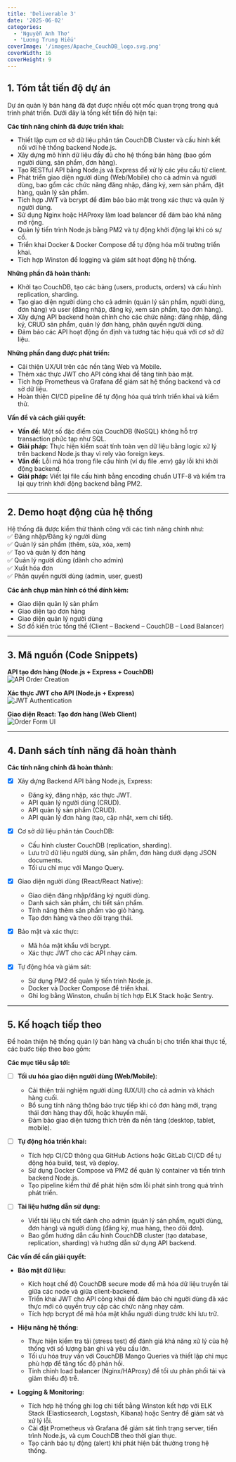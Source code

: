 ```yaml
---
title: 'Deliverable 3'
date: '2025-06-02'
categories:
  - 'Nguyễn Anh Thơ'
  - 'Lương Trung Hiếu'
coverImage: '/images/Apache_CouchDB_logo.svg.png'
coverWidth: 16
coverHeight: 9
---
```


## 1. Tóm tắt tiến độ dự án

Dự án quản lý bán hàng đã đạt được nhiều cột mốc quan trọng trong quá trình phát triển. Dưới đây là tổng kết tiến độ hiện tại:

**Các tính năng chính đã được triển khai:**

- Thiết lập cụm cơ sở dữ liệu phân tán CouchDB Cluster và cấu hình kết nối với hệ thống backend Node.js.
- Xây dựng mô hình dữ liệu đầy đủ cho hệ thống bán hàng (bao gồm người dùng, sản phẩm, đơn hàng).
- Tạo RESTful API bằng Node.js và Express để xử lý các yêu cầu từ client.
- Phát triển giao diện người dùng (Web/Mobile) cho cả admin và người dùng, bao gồm các chức năng đăng nhập, đăng ký, xem sản phẩm, đặt hàng, quản lý sản phẩm.
- Tích hợp JWT và bcrypt để đảm bảo bảo mật trong xác thực và quản lý người dùng.
- Sử dụng Nginx hoặc HAProxy làm load balancer để đảm bảo khả năng mở rộng.
- Quản lý tiến trình Node.js bằng PM2 và tự động khởi động lại khi có sự cố.
- Triển khai Docker & Docker Compose để tự động hóa môi trường triển khai.
- Tích hợp Winston để logging và giám sát hoạt động hệ thống.

**Những phần đã hoàn thành:**

- Khởi tạo CouchDB, tạo các bảng (users, products, orders) và cấu hình replication, sharding.
- Tạo giao diện người dùng cho cả admin (quản lý sản phẩm, người dùng, đơn hàng) và user (đăng nhập, đăng ký, xem sản phẩm, tạo đơn hàng).
- Xây dựng API backend hoàn chỉnh cho các chức năng: đăng nhập, đăng ký, CRUD sản phẩm, quản lý đơn hàng, phân quyền người dùng.
- Đảm bảo các API hoạt động ổn định và tương tác hiệu quả với cơ sở dữ liệu.

**Những phần đang được phát triển:**

- Cải thiện UX/UI trên các nền tảng Web và Mobile.
- Thêm xác thực JWT cho API công khai để tăng tính bảo mật.
- Tích hợp Prometheus và Grafana để giám sát hệ thống backend và cơ sở dữ liệu.
- Hoàn thiện CI/CD pipeline để tự động hóa quá trình triển khai và kiểm thử.

**Vấn đề và cách giải quyết:**

- **Vấn đề:** Một số đặc điểm của CouchDB (NoSQL) không hỗ trợ transaction phức tạp như SQL.
- **Giải pháp:** Thực hiện kiểm soát tính toàn vẹn dữ liệu bằng logic xử lý trên backend Node.js thay vì rely vào foreign keys.
- **Vấn đề:** Lỗi mã hóa trong file cấu hình (ví dụ file .env) gây lỗi khi khởi động backend.
- **Giải pháp:** Viết lại file cấu hình bằng encoding chuẩn UTF-8 và kiểm tra lại quy trình khởi động backend bằng PM2.

---

## 2. Demo hoạt động của hệ thống

Hệ thống đã được kiểm thử thành công với các tính năng chính như:  
✅ Đăng nhập/Đăng ký người dùng  
✅ Quản lý sản phẩm (thêm, sửa, xóa, xem)  
✅ Tạo và quản lý đơn hàng  
✅ Quản lý người dùng (dành cho admin)  
✅ Xuất hóa đơn  
✅ Phân quyền người dùng (admin, user, guest)

**Các ảnh chụp màn hình có thể đính kèm:**

- Giao diện quản lý sản phẩm
- Giao diện tạo đơn hàng
- Giao diện quản lý người dùng
- Sơ đồ kiến trúc tổng thể (Client – Backend – CouchDB – Load Balancer)

---

## 3. Mã nguồn (Code Snippets)

**API tạo đơn hàng (Node.js + Express + CouchDB)**  
![API Order Creation](image_api_order.png)

**Xác thực JWT cho API (Node.js + Express)**  
![JWT Authentication](image_jwt_auth.png)

**Giao diện React: Tạo đơn hàng (Web Client)**  
![Order Form UI](image_order_ui.png)

---

## 4. Danh sách tính năng đã hoàn thành

**Các tính năng chính đã hoàn thành:**

- [x] Xây dựng Backend API bằng Node.js, Express:

  - Đăng ký, đăng nhập, xác thực JWT.
  - API quản lý người dùng (CRUD).
  - API quản lý sản phẩm (CRUD).
  - API quản lý đơn hàng (tạo, cập nhật, xem chi tiết).

- [x] Cơ sở dữ liệu phân tán CouchDB:

  - Cấu hình cluster CouchDB (replication, sharding).
  - Lưu trữ dữ liệu người dùng, sản phẩm, đơn hàng dưới dạng JSON documents.
  - Tối ưu chỉ mục với Mango Query.

- [x] Giao diện người dùng (React/React Native):

  - Giao diện đăng nhập/đăng ký người dùng.
  - Danh sách sản phẩm, chi tiết sản phẩm.
  - Tính năng thêm sản phẩm vào giỏ hàng.
  - Tạo đơn hàng và theo dõi trạng thái.

- [x] Bảo mật và xác thực:

  - Mã hóa mật khẩu với bcrypt.
  - Xác thực JWT cho các API nhạy cảm.

- [x] Tự động hóa và giám sát:
  - Sử dụng PM2 để quản lý tiến trình Node.js.
  - Docker và Docker Compose để triển khai.
  - Ghi log bằng Winston, chuẩn bị tích hợp ELK Stack hoặc Sentry.

---

## 5. Kế hoạch tiếp theo

Để hoàn thiện hệ thống quản lý bán hàng và chuẩn bị cho triển khai thực tế, các bước tiếp theo bao gồm:

**Các mục tiêu sắp tới:**

- [ ] **Tối ưu hóa giao diện người dùng (Web/Mobile):**

  - Cải thiện trải nghiệm người dùng (UX/UI) cho cả admin và khách hàng cuối.
  - Bổ sung tính năng thông báo trực tiếp khi có đơn hàng mới, trạng thái đơn hàng thay đổi, hoặc khuyến mãi.
  - Đảm bảo giao diện tương thích trên đa nền tảng (desktop, tablet, mobile).

- [ ] **Tự động hóa triển khai:**

  - Tích hợp CI/CD thông qua GitHub Actions hoặc GitLab CI/CD để tự động hóa build, test, và deploy.
  - Sử dụng Docker Compose và PM2 để quản lý container và tiến trình backend Node.js.
  - Tạo pipeline kiểm thử để phát hiện sớm lỗi phát sinh trong quá trình phát triển.

- [ ] **Tài liệu hướng dẫn sử dụng:**
  - Viết tài liệu chi tiết dành cho admin (quản lý sản phẩm, người dùng, đơn hàng) và người dùng (đăng ký, mua hàng, theo dõi đơn).
  - Bao gồm hướng dẫn cấu hình CouchDB cluster (tạo database, replication, sharding) và hướng dẫn sử dụng API backend.

**Các vấn đề cần giải quyết:**

- **Bảo mật dữ liệu:**

  - Kích hoạt chế độ CouchDB secure mode để mã hóa dữ liệu truyền tải giữa các node và giữa client-backend.
  - Triển khai JWT cho API công khai để đảm bảo chỉ người dùng đã xác thực mới có quyền truy cập các chức năng nhạy cảm.
  - Tích hợp bcrypt để mã hóa mật khẩu người dùng trước khi lưu trữ.

- **Hiệu năng hệ thống:**

  - Thực hiện kiểm tra tải (stress test) để đánh giá khả năng xử lý của hệ thống với số lượng bản ghi và yêu cầu lớn.
  - Tối ưu hóa truy vấn với CouchDB Mango Queries và thiết lập chỉ mục phù hợp để tăng tốc độ phản hồi.
  - Tinh chỉnh load balancer (Nginx/HAProxy) để tối ưu phân phối tải và giảm thiểu độ trễ.

- **Logging & Monitoring:**
  - Tích hợp hệ thống ghi log chi tiết bằng Winston kết hợp với ELK Stack (Elasticsearch, Logstash, Kibana) hoặc Sentry để giám sát và xử lý lỗi.
  - Cài đặt Prometheus và Grafana để giám sát tình trạng server, tiến trình Node.js, và cụm CouchDB theo thời gian thực.
  - Tạo cảnh báo tự động (alert) khi phát hiện bất thường trong hệ thống.
